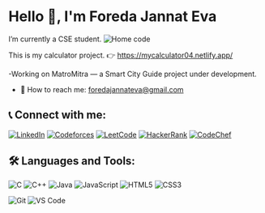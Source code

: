 # Hello 👋, I'm Foreda Jannat Eva

I’m currently a CSE student.
![Home code](https://github.com/user-attachments/assets/8cc10e96-4de6-4941-b96c-1a367181e75e)

This is my calculator project.
👉  https://mycalculator04.netlify.app/

-Working on MatroMitra — a Smart City Guide project under development.
- 📧 How to reach me: foredajannateva@gmail.com

## 📞 Connect with me:

[![LinkedIn](https://img.shields.io/badge/LinkedIn-Connect-blue?style=for-the-badge&logo=linkedin)](https://www.linkedin.com/in/foreda-jannat-eva-2802bb343/)
[![Codeforces](https://img.shields.io/badge/Codeforces-Profile-blue?style=for-the-badge&logo=codeforces)](https://codeforces.com/profile/Eva_004)
[![LeetCode](https://img.shields.io/badge/LeetCode-Solve-orange?style=for-the-badge&logo=leetcode)](https://leetcode.com/u/Eva004/)
[![HackerRank](https://img.shields.io/badge/HackerRank-Practice-green?style=for-the-badge&logo=hackerrank)](https://www.hackerrank.com/profile/Eva_004)
[![CodeChef](https://img.shields.io/badge/CodeChef-000000?style=for-the-badge&logo=codechef&logoColor=white)](https://www.codechef.com/users/eva_004)


## 🛠️ Languages and Tools:
![C](https://img.shields.io/badge/-C-00599C?style=for-the-badge&logo=c&logoColor=white)
![C++](https://img.shields.io/badge/-C++-00599C?style=for-the-badge&logo=c%2B%2B&logoColor=white)
![Java](https://img.shields.io/badge/-Java-red?style=for-the-badge&logo=java)
![JavaScript](https://img.shields.io/badge/-JavaScript-F7DF1E?style=for-the-badge&logo=javascript&logoColor=black)
![HTML5](https://img.shields.io/badge/-HTML5-E34F26?style=for-the-badge&logo=html5&logoColor=white)
![CSS3](https://img.shields.io/badge/-CSS3-1572B6?style=for-the-badge&logo=css3&logoColor=white)

<!-- 🛠️ Tools -->
![Git](https://img.shields.io/badge/-Git-F05032?style=for-the-badge&logo=git&logoColor=white)
![VS Code](https://img.shields.io/badge/-VS%20Code-0078d7?style=for-the-badge&logo=visual-studio-code&logoColor=white)


